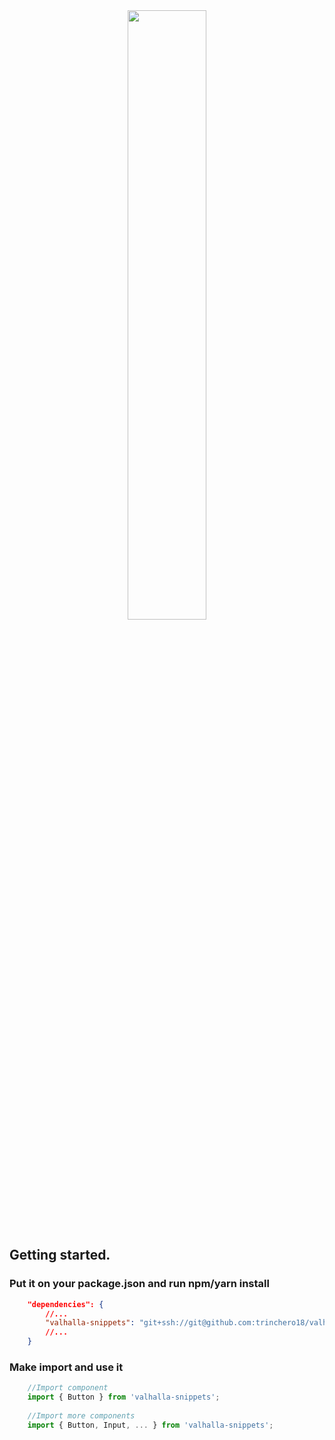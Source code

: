 <div align="center">
  <img src="https://i.imgur.com/G1u121u.png" width="50%" />
</div>

## Getting started.

### Put it on your package.json and run npm/yarn install
```json
    "dependencies": {
        //...
        "valhalla-snippets": "git+ssh://git@github.com:trinchero18/valhalla-snippets.git#master"
        //...
    }
```
### Make import and use it
```js
    //Import component 
    import { Button } from 'valhalla-snippets';
    
    //Import more components
    import { Button, Input, ... } from 'valhalla-snippets';
```
